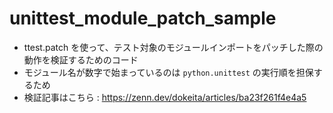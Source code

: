# unittest_module_patch_sample
- ttest.patch を使って、テスト対象のモジュールインポートをパッチした際の動作を検証するためのコード
- モジュール名が数字で始まっているのは `python.unittest` の実行順を担保するため
- 検証記事はこちら : https://zenn.dev/dokeita/articles/ba23f261f4e4a5
